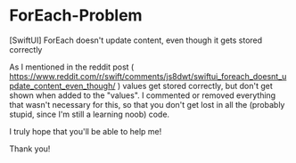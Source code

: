 # ForEach-Problem
[SwiftUI] ForEach doesn't update content, even though it gets stored correctly

As I mentioned in the reddit post ( https://www.reddit.com/r/swift/comments/js8dwt/swiftui_foreach_doesnt_update_content_even_though/ ) values get stored correctly, but don't get shown when added to the "values". I commented or removed everything that wasn't necessary for this, so that you don't get lost in all the (probably stupid, since I'm still a learning noob) code.

I truly hope that you'll be able to help me!

Thank you!
